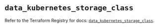 # `data_kubernetes_storage_class`

Refer to the Terraform Registry for docs: [`data_kubernetes_storage_class`](https://registry.terraform.io/providers/hashicorp/kubernetes/2.29.0/docs/data-sources/storage_class).
